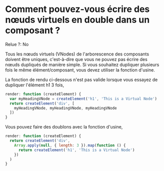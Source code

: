 # Comment pouvez-vous écrire des nœuds virtuels en double dans un composant ?

Relue ?: No

Tous les nœuds virtuels (VNodes) de l'arborescence des composants doivent être uniques, c'est-à-dire que vous ne pouvez pas écrire des nœuds dupliqués de 
manière simple.  Si vous souhaitez dupliquer plusieurs fois le même 
élément/composant, vous devez utiliser la fonction d'usine.

La fonction de rendu ci-dessous n'est pas valide lorsque vous essayez de dupliquer l'élément h1 3 fois,

```jsx
render: function (createElement) {
  var myHeadingVNode = createElement('h1', 'This is a Virtual Node')
  return createElement('div', [
    myHeadingVNode, myHeadingVNode, myHeadingVNode
  ])
}
```

Vous pouvez faire des doublons avec la fonction d'usine,

```jsx
render: function (createElement) {
  return createElement('div',
    Array.apply(null, { length: 3 }).map(function () {
      return createElement('h1', 'This is a Virtual Node')
    })
  )
}
```